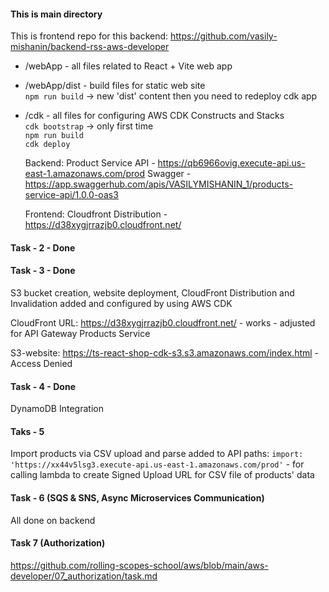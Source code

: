 #### This is main directory

This is frontend repo for this backend: https://github.com/vasily-mishanin/backend-rss-aws-developer

- /webApp - all files related to React + Vite web app

- /webApp/dist - build files for static web site  
   `npm run build` -> new 'dist' content
  then you need to redeploy cdk app

- /cdk - all files for configuring AWS CDK Constructs and Stacks  
   `cdk bootstrap` -> only first time  
   `npm run build`  
   `cdk deploy`

  Backend:
  Product Service API - https://qb6966ovig.execute-api.us-east-1.amazonaws.com/prod
  Swagger - https://app.swaggerhub.com/apis/VASILYMISHANIN_1/products-service-api/1.0.0-oas3

  Frontend:
  Cloudfront Distribution - https://d38xygjrrazjb0.cloudfront.net/

#### Task - 2 - Done

#### Task - 3 - Done

S3 bucket creation, website deployment, CloudFront Distribution and Invalidation added and configured by using AWS CDK

CloudFront URL: https://d38xygjrrazjb0.cloudfront.net/ - works - adjusted for API Gateway Products Service

S3-website: https://ts-react-shop-cdk-s3.s3.amazonaws.com/index.html - <Message>Access Denied</Message>

#### Task - 4 - Done

DynamoDB Integration

#### Taks - 5

Import products via CSV upload and parse
added to API paths:
`import: 'https://xx44v5lsg3.execute-api.us-east-1.amazonaws.com/prod'` - for calling lambda to create Signed Upload URL for CSV file of products' data

#### Task - 6 (SQS & SNS, Async Microservices Communication)

All done on backend

#### Task 7 (Authorization)

https://github.com/rolling-scopes-school/aws/blob/main/aws-developer/07_authorization/task.md
